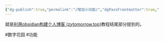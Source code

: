 ```yaml
---
{"dg-publish":true,"permalink":"/增加小功能/","dgPassFrontmatter":true,"noteIcon":""}
---
```



就是[利用obsidian构建个人博客 (zytomorrow.top)](https://zytomorrow.top/%E6%8A%80%E6%9C%AF%E6%8A%98%E8%85%BE/%E5%88%A9%E7%94%A8obsidian%E6%9E%84%E5%BB%BA%E4%B8%AA%E4%BA%BA%E5%8D%9A%E5%AE%A2/#github)教程结尾部分提到的。

#数字花园 #功能